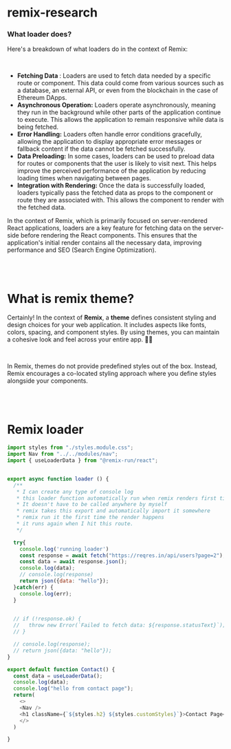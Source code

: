 # remix-research

### What loader does?
Here's a breakdown of what loaders do in the context of Remix:

<br>

* <b>Fetching Data </b>: Loaders are used to fetch data needed by a specific route or component. This data could come from various sources such as a database, an external API, or even from the blockchain in the case of Ethereum DApps.
* <b>Asynchronous Operation:</b> Loaders operate asynchronously, meaning they run in the background while other parts of the application continue to execute. This allows the application to remain responsive while data is being fetched.
* <b>Error Handling:</b> Loaders often handle error conditions gracefully, allowing the application to display appropriate error messages or fallback content if the data cannot be fetched successfully.
* <b>Data Preloading:</b> In some cases, loaders can be used to preload data for routes or components that the user is likely to visit next. This helps improve the perceived performance of the application by reducing loading times when navigating between pages.
* <b>Integration with Rendering:</b> Once the data is successfully loaded, loaders typically pass the fetched data as props to the component or route they are associated with. This allows the component to render with the fetched data.




In the context of Remix, which is primarily focused on server-rendered React applications, loaders are a key feature for fetching data on the server-side before rendering the React components. This ensures that the application's initial render contains all the necessary data, improving performance and SEO (Search Engine Optimization).

<br>
<br>

# What is remix theme?
Certainly! In the context of **Remix**, a **theme** defines consistent styling and design choices for your web application. It includes aspects like fonts, colors, spacing, and component styles. By using themes, you can maintain a cohesive look and feel across your entire app. 🎨✨

<br>

In Remix, themes do not provide predefined styles out of the box. Instead, Remix encourages a co-located styling approach where you define styles alongside your components.


<br>
<br>

# Remix loader 
```javascript
import styles from "./styles.module.css";
import Nav from "../../modules/nav";
import { useLoaderData } from "@remix-run/react";


export async function loader () {
  /**
   * I can create any type of console log 
   * this loader function automatically run when remix renders first time
   * It doesn't have to be called anywhere by myself
   * remix takes this export and automatically import it somewhere 
   * remix run it the first time the render happens
   * it runs again when I hit this route.
   */

  try{
    console.log('running loader')
    const response = await fetch("https://reqres.in/api/users?page=2");
    const data = await response.json();
    console.log(data);  
    // console.log(response)
    return json({data: "hello"});
  }catch(err) {
    console.log(err);
  }
 

  // if (!response.ok) {
  //   throw new Error(`Failed to fetch data: ${response.statusText}`);
  // }

  // console.log(response);
  // return json({data: "hello"});
}

export default function Contact() {
  const data = useLoaderData();
  console.log(data);
  console.log("hello from contact page");
  return(
    <>
    <Nav />
    <h1 className={`${styles.h2} ${styles.customStyles}`}>Contact Page</h1>
    </>
  )

}

```

